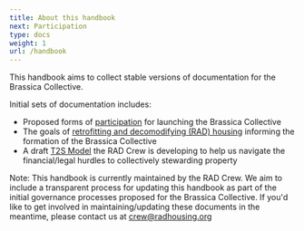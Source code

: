```yaml
---
title: About this handbook
next: Participation
type: docs
weight: 1
url: /handbook
---
```


This handbook aims to collect stable versions of documentation for the Brassica Collective.  

Initial sets of documentation includes:
  * Proposed forms of [participation](/handbook/participation/) for launching the Brassica Collective 
  * The goals of [retrofitting and decomodifying (RAD) housing](/handbook/rad-housing/rad_goals/) informing the formation of the Brassica Collective 
  * A draft [T2S Model](/handbook/t2s-model/) the RAD Crew is developing to help us navigate the financial/legal hurdles to collectively stewarding property

Note: This handbook is currently maintained by the RAD Crew. We aim to include a transparent process for updating this handbook as part of the initial governance processes proposed for the Brassica Collective. If you'd like to get involved in maintaining/updating these documents in the meantime, please contact us at crew@radhousing.org 
